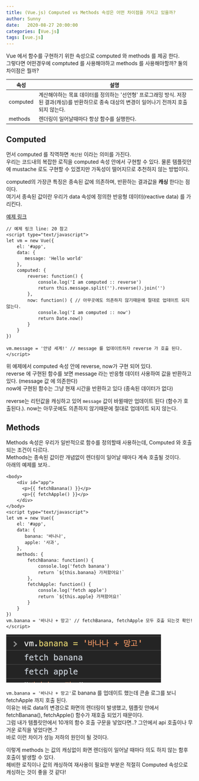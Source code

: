 ```yaml
---
title: (Vue.js) Computed vs Methods 속성은 어떤 차이점을 가지고 있을까?
author: Sunny
date:   2020-08-27 20:00:00
categories: [Vue.js]
tags: [vue.js]
---
```


Vue 에서 함수를 구현하기 위한 속성으로 computed 와 methods 를 제공 한다. <br/>
그렇다면 어떤경우에 comptuted 를 사용해야하고 methods 를 사용해야할까? 둘의 차이점은 뭘까?

|속성|설명|
|------|---|
|computed|계산해야하는 목표 데이터를 정의하는 '선언형' 프로그래밍 방식. 저장된 결과(캐싱)를 반환하므로 종속 대상의 변경이 일어나기 전까지 호출되지 않는다.|
|methods|렌더링이 일어날때마다 항상 함수를 실행한다.|

Computed
----------------

먼서 computed 를 직역하면 `계산된` 이라는 의미를 가진다. <br/>
우리는 코드내의 복잡한 로직을 computed 속성 안에서 구현할 수 있다. 물론 템플릿안에 mustache 로도 구현할 수 있겠지만 가독성이 떨어지므로 추천하지 않는 방법이다. <br/>


computed의 가장큰 특징은 종속된 값에 의존하며, 반환하는 결과값을 **캐싱** 한다는 점이다. <br/>
여기서 종속된 값이란 우리가 data 속성에 정의한 반응형 데이터(reactive data) 를 가리킨다.

[예제 링크](https://github.com/Sunny921/vue-tutorial-1/blob/master/exam/computed-methods.html)

```vue
// 예제 링크 line: 20 참고
<script type="text/javascript">
let vm = new Vue({
    el: '#app',
    data: {
       message: 'Hello world'
    },
    computed: {
        reverse: function() {
            console.log('I am computed :: reverse')
            return this.message.split('').reverse().join('')
        },
        now: function() { // 아무곳에도 의존하지 않기때문에 절대로 업데이트 되지 않는다.
            console.log('I am computed :: now')
            return Date.now()
        }
    }
})

vm.message = '안녕 세계!' // message 를 업데이트하자 reverse 가 호출 된다.
</script>
```

위 예제에서 computed 속성 안에 reverse, now가 구현 되어 있다. <br/>
reverse 에 구현된 함수를 보면 message 라는 반응형 데이터 사용하여 값을 반환하고 있다. (message 값 에 의존한다) <br/>
now에 구현된 함수는 그냥 현재 시간을 반환하고 있다 (종속된 데이터가 없다)  <br/>

reverse는 리턴값을 캐싱하고 있어 `message` 값이 바뀔때만 업데이트 된다 (함수가 호출된다.).
now는 아무곳에도 의존하지 않기때문에 절대로 업데이트 되지 않는다.

Methods
----------------

Methods 속성은 우리가 일반적으로 함수를 정의할때 사용하는데, Computed 와 호출되는 조건이 다르다. <br/>
Methods는 종속된 값이란 개념없이 렌더링이 일어날 때마다 계속 호출될 것이다. <br/>
아래의 예제를 보자.. <br/>

```vuejs
<body>
    <div id="app">
      <p>{{ fetchBanana() }}</p>
      <p>{{ fetchApple() }}</p>
    </div>
</body>
<script type="text/javascript">
let vm = new Vue({
    el: '#app',
    data: {
       banana: '바나나',
       apple: '사과',
    },
    methods: {
        fetchBanana: function() {
            console.log('fetch banana')
            return `${this.banana} 가져왔어요!`
        },
        fetchApple: function() {
            console.log('fetch apple')
            return `${this.apple} 가져왔어요!`
        }
    }
})
vm.banana = '바나나 + 망고' // fetchBanana, fetchApple 모두 호출 되는것 확인!
</script>
```


![콘솔로그](/assets/post/0827-computed-methods.png)

`vm.banana = '바나나 + 망고'`로 banana 를 업데이트 했는데 콘솔 로그를 보니 fetchApple 까지 호출 된다. <br/>
이유는 바로 data의 변경으로 화면의 렌더링이 발생했고, 템플릿 안에서 fetchBanana(), fetchApple() 함수가 재호출 되었기 때문이다. <br/>
그럼 내가 템플릿안에서 10개의 함수 호출 구문을 넣었다면..? 그안에서 api 호출이나 무거운 로직을 넣었다면..? <br/>
바로 이런 차이가 성능 저하의 원인이 될 것이다.

이렇게 methods 는 값의 캐싱없이 화면 렌더링이 일어날 때마다 의도 하지 않는 함후 호출이 발생할 수 있다. <br/>
헤비한 로직이나 값의 캐싱하여 재사용이 필요한 부분은 적절히 Computed 속성으로 캐싱하는 것이 좋을 것 같다!

